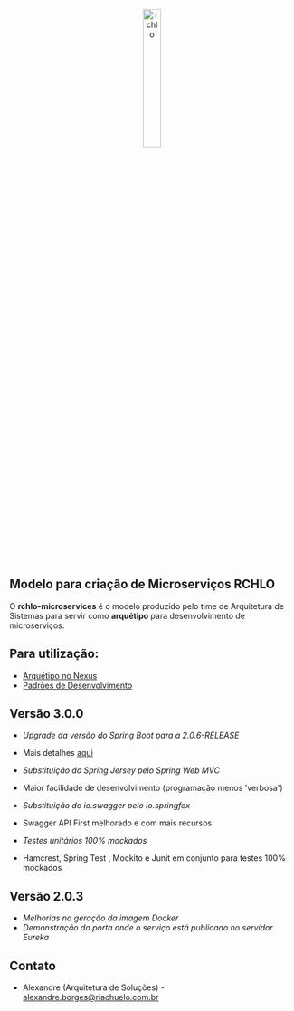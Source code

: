 <p align="center">
  <img title="rchlo" src='http://tempodesign.com.br/wp-content/uploads/2015/02/Riachuelo-02.jpg' width=25% height=25%/>
</p>

## Modelo para criação de Microserviços RCHLO

O **rchlo-microservices** é o modelo produzido pelo time de Arquitetura de Sistemas para servir como **arquétipo** para desenvolvimento de microserviços.

## Para utilização:

- [Arquétipo no Nexus](http://r-nexus.riachuelo.net/nexus/content/groups/public/br/com/riachuelo/corporativo/rchlo-microservices-archetype/3.0.0/rchlo-microservices-archetype-3.0.0.jar)
- [Padrões de Desenvolvimento](https://lojasriachuelosa.sharepoint.com/sites/tecnologia/governanca/arquitetura/referencia/SiteAssets/SitePages/Arquitetura%20de%20Aplicação/Desenvolvimento%20de%20Micro%20Serviços%20RCHLO%20-%20v4.0.pdf)

## Versão 3.0.0

* *Upgrade da versão do Spring Boot para a 2.0.6-RELEASE*
 - Mais detalhes [aqui](https://github.com/spring-projects/spring-boot/wiki/Spring-Boot-2.0-Release-Notes) 

* *Substituição do Spring Jersey pelo Spring Web MVC*
 - Maior facilidade de desenvolvimento (programação menos 'verbosa')

* *Substituição do io.swagger pelo io.springfox*
 - Swagger API First melhorado e com mais recursos

* *Testes unitários 100% mockados*
 - Hamcrest, Spring Test , Mockito e Junit em conjunto para testes 100% mockados

## Versão 2.0.3

* *Melhorias na geração da imagem Docker*
* *Demonstração da porta onde o serviço está publicado no servidor Eureka*

## Contato

* Alexandre (Arquitetura de Soluções) - alexandre.borges@riachuelo.com.br
